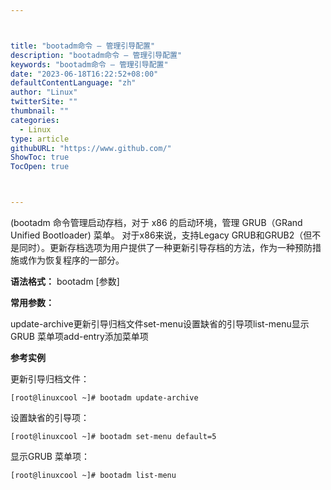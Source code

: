 ```yaml
---



title: "bootadm命令 – 管理引导配置"
description: "bootadm命令 – 管理引导配置"
keywords: "bootadm命令 – 管理引导配置"
date: "2023-06-18T16:22:52+08:00"
defaultContentLanguage: "zh"
author: "Linux"
twitterSite: ""
thumbnail: ""
categories:
  - Linux
type: article
githubURL: "https://www.github.com/"
ShowToc: true
TocOpen: true



---
```


(bootadm 命令管理启动存档，对于 x86 的启动环境，管理 GRUB（GRand Unified Bootloader) 菜单。 对于x86来说，支持Legacy GRUB和GRUB2（但不是同时）。更新存档选项为用户提供了一种更新引导存档的方法，作为一种预防措施或作为恢复程序的一部分。

**语法格式：** bootadm [参数]

**常用参数：**

update-archive更新引导归档文件set-menu设置缺省的引导项list-menu显示GRUB 菜单项add-entry添加菜单项

**参考实例**

更新引导归档文件：

```
[root@linuxcool ~]# bootadm update-archive
```

设置缺省的引导项：

```
[root@linuxcool ~]# bootadm set-menu default=5
```

显示GRUB 菜单项：

```
[root@linuxcool ~]# bootadm list-menu
```